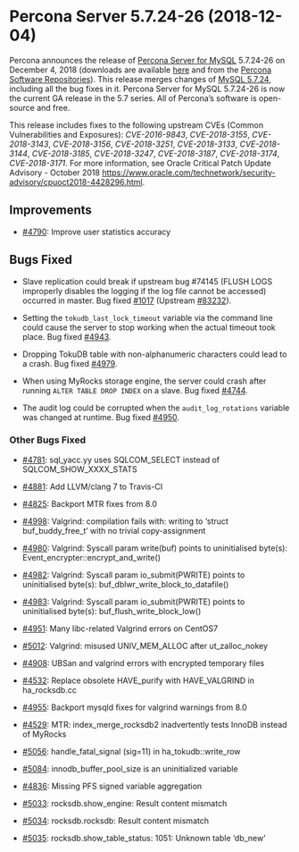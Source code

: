 # Percona Server 5.7.24-26 (2018-12-04)

Percona announces the release of [Percona Server for MySQL](https://www.percona.com/software/percona-server) 5.7.24-26 on December 4,
2018 (downloads are available [here](https://www.percona.com/downloads/Percona-Server-5.7/) and from the [Percona
Software Repositories](https://www.percona.com/doc/percona-server/5.7/installation.html#installing-from-binaries)).
This release merges changes of [MySQL 5.7.24](https://dev.mysql.com/doc/relnotes/mysql/5.7/en/news-5-7-24.html), including
all the bug fixes in it. Percona Server for MySQL 5.7.24-26 is now the current
GA release in the 5.7 series. All of Percona’s software is open-source and free.

This release includes fixes to the following upstream CVEs (Common
Vulnerabilities and Exposures): *CVE-2016-9843*, *CVE-2018-3155*, *CVE-2018-3143*,
*CVE-2018-3156*, *CVE-2018-3251*, *CVE-2018-3133*, *CVE-2018-3144*, *CVE-2018-3185*,
*CVE-2018-3247*, *CVE-2018-3187*, *CVE-2018-3174*, *CVE-2018-3171*. For more
information, see Oracle Critical Patch Update Advisory - October 2018
<https://www.oracle.com/technetwork/security-advisory/cpuoct2018-4428296.html>.

## Improvements

* [#4790](https://jira.percona.com/browse/PS-4790): Improve user statistics accuracy

## Bugs Fixed

* Slave replication could break if upstream bug #74145 (FLUSH LOGS improperly
disables the logging if the log file cannot be accessed) occurred in
master. Bug fixed [#1017](https://jira.percona.com/browse/PS-1017) (Upstream [#83232](http://bugs.mysql.com/bug.php?id=83232)).

* Setting the `tokudb_last_lock_timeout` variable via the command line
could cause the server to stop working when the actual timeout took place. Bug
fixed [#4943](https://jira.percona.com/browse/PS-4943).

* Dropping TokuDB table with non-alphanumeric characters could lead to a
crash. Bug fixed [#4979](https://jira.percona.com/browse/PS-4979).

* When using MyRocks storage engine, the server could crash after running
`ALTER TABLE DROP INDEX` on a slave. Bug fixed [#4744](https://jira.percona.com/browse/PS-4744).

* The audit log could be corrupted when the `audit_log_rotations` variable was
changed at runtime. Bug fixed [#4950](https://jira.percona.com/browse/PS-4950).

### Other Bugs Fixed

* [#4781](https://jira.percona.com/browse/PS-4781): sql_yacc.yy uses SQLCOM_SELECT instead of SQLCOM_SHOW_XXXX_STATS

* [#4881](https://jira.percona.com/browse/PS-4881): Add LLVM/clang 7 to Travis-CI

* [#4825](https://jira.percona.com/browse/PS-4825): Backport MTR fixes from 8.0

* [#4998](https://jira.percona.com/browse/PS-4998): Valgrind: compilation fails with: writing to ‘struct buf_buddy_free_t’ with no trivial copy-assignment

* [#4980](https://jira.percona.com/browse/PS-4980): Valgrind: Syscall param write(buf) points to uninitialised byte(s): Event_encrypter::encrypt_and_write()

* [#4982](https://jira.percona.com/browse/PS-4982): Valgrind: Syscall param io_submit(PWRITE) points to uninitialised byte(s): buf_dblwr_write_block_to_datafile()

* [#4983](https://jira.percona.com/browse/PS-4983): Valgrind: Syscall param io_submit(PWRITE) points to uninitialised byte(s): buf_flush_write_block_low()

* [#4951](https://jira.percona.com/browse/PS-4951): Many libc-related Valgrind errors on CentOS7

* [#5012](https://jira.percona.com/browse/PS-5012): Valgrind: misused UNIV_MEM_ALLOC after ut_zalloc_nokey

* [#4908](https://jira.percona.com/browse/PS-4908): UBSan and valgrind errors with encrypted temporary files

* [#4532](https://jira.percona.com/browse/PS-4532): Replace obsolete HAVE_purify with HAVE_VALGRIND in ha_rocksdb.cc

* [#4955](https://jira.percona.com/browse/PS-4955): Backport mysqld fixes for valgrind warnings from 8.0

* [#4529](https://jira.percona.com/browse/PS-4529): MTR: index_merge_rocksdb2 inadvertently tests InnoDB instead of MyRocks

* [#5056](https://jira.percona.com/browse/PS-5056): handle_fatal_signal (sig=11) in ha_tokudb::write_row

* [#5084](https://jira.percona.com/browse/PS-5084): innodb_buffer_pool_size is an uninitialized variable

* [#4836](https://jira.percona.com/browse/PS-4836): Missing PFS signed variable aggregation

* [#5033](https://jira.percona.com/browse/PS-5033): rocksdb.show_engine: Result content mismatch

* [#5034](https://jira.percona.com/browse/PS-5034): rocksdb.rocksdb: Result content mismatch

* [#5035](https://jira.percona.com/browse/PS-5035): rocksdb.show_table_status: 1051: Unknown table ‘db_new’